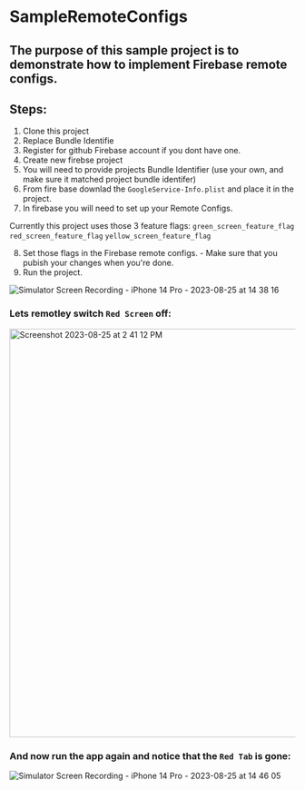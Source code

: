 # SampleRemoteConfigs
## The purpose of this sample project is to demonstrate how to implement Firebase remote configs.

## Steps:

1. Clone this project
2. Replace Bundle Identifie
3. Register for github Firebase account if you dont have one.
4. Create new firebse project
5. You will need to provide projects Bundle Identifier (use your own, and make sure it matched project bundle identifer)
6. From fire base downlad the `GoogleService-Info.plist` and place it in the project.
7. In firebase you will need to set up your Remote Configs.

 Currently this project uses those 3 feature flags:
        `green_screen_feature_flag`
        `red_screen_feature_flag`
        `yellow_screen_feature_flag`
        
8. Set those flags in the Firebase remote configs. - Make sure that you pubish your changes when you're done.
9. Run the project.

![Simulator Screen Recording - iPhone 14 Pro - 2023-08-25 at 14 38 16](https://github.com/xwrobelekx/SampleRemoteConfigs/assets/16248193/71dabc5f-851c-41d9-a712-cad16784d3eb)


### Lets remotley switch `Red Screen` off:
<img width="720" alt="Screenshot 2023-08-25 at 2 41 12 PM" src="https://github.com/xwrobelekx/SampleRemoteConfigs/assets/16248193/f4528bb6-688b-479a-bcc1-5b39957fa579">


### And now run the app again and notice that the `Red Tab` is gone:


![Simulator Screen Recording - iPhone 14 Pro - 2023-08-25 at 14 46 05](https://github.com/xwrobelekx/SampleRemoteConfigs/assets/16248193/b01b7182-eaa4-46c0-94f4-7a186d74fdef)



